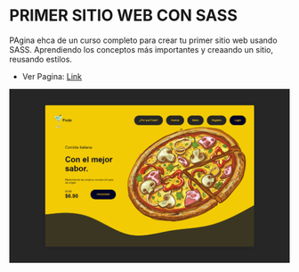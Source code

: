# PRIMER SITIO WEB CON SASS

PAgina ehca de un curso completo para crear tu primer sitio web usando SASS. Aprendiendo los conceptos más importantes y creaando un sitio, reusando estilos.

- Ver Pagina: [Link](https://sergio-ivan-melgarejo.github.io/sass-primer-sitio-web/)

![Sitio web creado con Bootstrap 5](./img/screencapture.png)